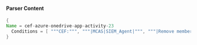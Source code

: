 #### Parser Content
```Java
{
Name = cef-azure-onedrive-app-activity-23
  Conditions = [ """CEF:""", """|MCAS|SIEM_Agent|""", """|Remove member from group|""" ]
}
```